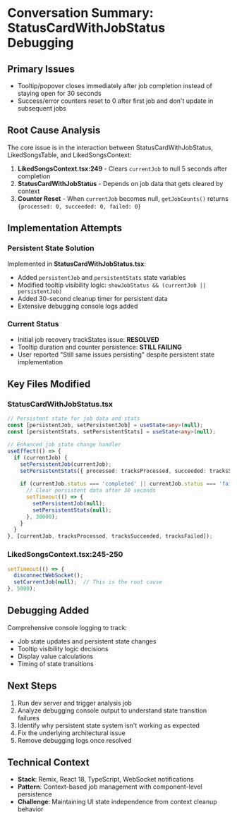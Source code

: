 # Conversation Summary: StatusCardWithJobStatus Debugging

## Primary Issues
- Tooltip/popover closes immediately after job completion instead of staying open for 30 seconds
- Success/error counters reset to 0 after first job and don't update in subsequent jobs

## Root Cause Analysis
The core issue is in the interaction between StatusCardWithJobStatus, LikedSongsTable, and LikedSongsContext:

1. **LikedSongsContext.tsx:249** - Clears `currentJob` to null 5 seconds after completion
2. **StatusCardWithJobStatus** - Depends on job data that gets cleared by context
3. **Counter Reset** - When `currentJob` becomes null, `getJobCounts()` returns `{processed: 0, succeeded: 0, failed: 0}`

## Implementation Attempts

### Persistent State Solution
Implemented in **StatusCardWithJobStatus.tsx**:
- Added `persistentJob` and `persistentStats` state variables
- Modified tooltip visibility logic: `showJobStatus && (currentJob || persistentJob)`
- Added 30-second cleanup timer for persistent data
- Extensive debugging console logs added

### Current Status
- Initial job recovery trackStates issue: **RESOLVED**
- Tooltip duration and counter persistence: **STILL FAILING**
- User reported "Still same issues persisting" despite persistent state implementation

## Key Files Modified

### StatusCardWithJobStatus.tsx
```typescript
// Persistent state for job data and stats
const [persistentJob, setPersistentJob] = useState<any>(null);
const [persistentStats, setPersistentStats] = useState<any>(null);

// Enhanced job state change handler
useEffect(() => {
  if (currentJob) {
    setPersistentJob(currentJob);
    setPersistentStats({ processed: tracksProcessed, succeeded: tracksSucceeded, failed: tracksFailed });
    
    if (currentJob.status === 'completed' || currentJob.status === 'failed') {
      // Clear persistent data after 30 seconds
      setTimeout(() => {
        setPersistentJob(null);
        setPersistentStats(null);
      }, 30000);
    }
  }
}, [currentJob, tracksProcessed, tracksSucceeded, tracksFailed]);
```

### LikedSongsContext.tsx:245-250
```typescript
setTimeout(() => {
  disconnectWebSocket();
  setCurrentJob(null);  // This is the root cause
}, 5000);
```

## Debugging Added
Comprehensive console logging to track:
- Job state updates and persistent state changes
- Tooltip visibility logic decisions
- Display value calculations  
- Timing of state transitions

## Next Steps
1. Run dev server and trigger analysis job
2. Analyze debugging console output to understand state transition failures
3. Identify why persistent state system isn't working as expected
4. Fix the underlying architectural issue
5. Remove debugging logs once resolved

## Technical Context
- **Stack**: Remix, React 18, TypeScript, WebSocket notifications
- **Pattern**: Context-based job management with component-level persistence
- **Challenge**: Maintaining UI state independence from context cleanup behavior